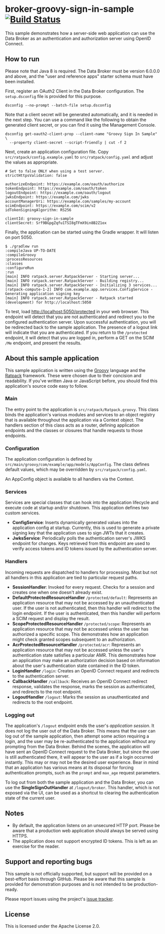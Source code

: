 # broker-groovy-sign-in-sample [![Build Status](https://travis-ci.org/UnboundID/broker-groovy-sign-in-sample.svg?branch=master)](https://travis-ci.org/UnboundID/broker-groovy-sign-in-sample)

This sample demonstrates how a server-side web application can use the Data
Broker as an authentication and authorization server using OpenID Connect.

## How to run

Please note that Java 8 is required. The Data Broker must be version 6.0.0.0
and above, and the "user and reference apps" starter schema must have been
installed.

First, register an OAuth2 Client in the Data Broker configuration.
The `setup.dsconfig` file is provided for this purpose.

```
dsconfig --no-prompt --batch-file setup.dsconfig
```

Note that a client secret will be generated automatically, and it is needed in
the next step. You can use a command like the following to obtain the generated
client secret, or you can find it using the Management Console.

```
dsconfig get-oauth2-client-prop --client-name "Groovy Sign In Sample" \
  --property client-secret --script-friendly | cut -f 2
```

Next, create an application configuration file.
Copy `src/ratpack/config.example.yaml` to `src/ratpack/config.yaml`
and adjust the values as appropriate.

```
# Set to false ONLY when using a test server.
strictHttpsValidation: false

authorizeEndpoint: https://example.com/oauth/authorize
tokenEndpoint: https://example.com/oauth/token
logoutEndpoint: https://example.com/oauth/logout
jwksEndpoint: https://example.com/jwks
accountManagerUri: https://example.com/samples/my-account
scimEndpoint: https://example.com/scim/v2
idTokenSigningAlgorithm: RS256

clientId: groovy-sign-in-sample
clientSecret: Srf9BGpgZqfu1TSI8gTFmX9in8B2Z1ox
```

Finally, the application can be started using the Gradle wrapper.
It will listen on port 5050.

```
$ ./gradlew run
:compileJava UP-TO-DATE
:compileGroovy
:processResources
:classes
:configureRun
:run
[main] INFO ratpack.server.RatpackServer - Starting server...
[main] INFO ratpack.server.RatpackServer - Building registry...
[main] INFO ratpack.server.RatpackServer - Initializing 3 services...
[ratpack-compute-1-2] INFO com.example.app.services.ConfigService - Generating application signing key
[main] INFO ratpack.server.RatpackServer - Ratpack started (development) for http://localhost:5050
```

To test, load [http://localhost:5050/protected](http://localhost:5050/protected)
in your web browser. This endpoint will detect that you are not authenticated
and redirect you to the configured authentication server. Upon successful
authentication, you will be redirected back to the sample application. The
presence of a logout link will indicate that you are authenticated. If you
return to the `/protected` endpoint, it will detect that you are logged in,
perform a GET on the SCIM `/Me` endpoint, and present the results.

## About this sample application

This sample application is written using the [Groovy](http://groovy-lang.org)
language and the [Ratpack](https://ratpack.io) framework. These were chosen
due to their concision and readability. If you've written Java or JavaScript
before, you should find this application's source code easy to follow.

### Main

The entry point to the application is `src/ratpack/Ratpack.groovy`. This class
binds the application's various modules and services to an object registry that
is available throughout the application via a Context object. The handlers
section of this class acts as a router, defining application endpoints and the
classes or closures that handle requests to those endpoints.

### Configuration

The application configuration is defined by `src/main/groovy/com/example/app/models/AppConfig`.
The class defines default values, which may be overridden by `src/ratpack/config.yaml`.

An AppConfig object is available to all handlers via the Context.

### Services

Services are special classes that can hook into the application lifecycle and
execute code at startup and/or shutdown. This application defines two custom
services.

* **ConfigService**: Inserts dynamically generated values into the application
config at startup. Currently, this is used to generate a private signing key
that the application uses to sign JWTs that it creates.
* **JwksService**: Periodically polls the authentication server's JWKS endpoint
for changes. Keys retrieved from this endpoint are used to verify access tokens
and ID tokens issued by the authentication server.

### Handlers

Incoming requests are dispatched to handlers for processing. Most but not all
handlers in this application are tied to particular request paths.

* **SessionHandler**: Invoked for every request. Checks for a session and creates
one when one doesn't already exist.
* **DefaultProtectedResourceHandler** `/protected/default`: Represents an
application resource that may not be accessed by an unauthenticated user. If
the user is not authenticated, then this handler will redirect to the login
endpoint. If the user is authenticated, then this handler will perform a SCIM
request and display the result.
* **ScopeProtectedResourceHandler** `/protected/scope`: Represents an
application resource that may not be accessed unless the user has authorized a
specific scope. This demonstrates how an application might check granted scopes
subsequent to an authorization.
* **AcrProtectedResourceHandler** `/protected/acr`: Represents an application
resource that may not be accessed unless the user's authentication state
satisfies a particular AMR. This demonstrates how an application may make an
authorization decision based on information about the user's authentication
state contained in the ID token.
* **LoginHandler** `/login`: Creates an OpenID Connect request and redirects to
the authentication server.
* **CallbackHandler** `/callback`: Receives an OpenID Connect redirect response,
validates the response, marks the session as authenticated, and redirects to
the root endpoint.
* **LogoutHandler** `/logout`: Marks the session as unauthenticated and
redirects to the root endpoint.

### Logging out

The application's `/logout` endpoint ends the user's _application session_.
It does not log the user out of the Data Broker. This means that the user can
log out of the sample application, then attempt some action requiring a login,
and the user may be re-authenticated to the application without any prompting
from the Data Broker. Behind the scenes, the application will have sent an
OpenID Connect request to the Data Broker, but since the user is still
authenticated there, it will appear to the user as if a login occurred
instantly. This may or may not be the desired user experience. Bear in mind
that an application has various means at its disposal for forcing
authentication prompts, such as the `prompt` and `max_age` request parameters.

To log out from both the sample application and the Data Broker, you can use
the **SingleSignOutHandler** at `/logout/broker`. This handler, which is not
exposed via the UI, can be used as a shortcut to clearing the authentication
state of the current user.

## Notes

* By default, the application listens on an unsecured HTTP port. Please be
aware that a production web application should always be served using HTTPS.
* The application does not support encrypted ID tokens. This is left as an
exercise for the reader.

## Support and reporting bugs

This sample is not officially supported, but support will be provided
on a best-effort basis through GitHub. Please be aware that this sample is
provided for demonstration purposes and is not intended to be production-ready.

Please report issues using the project's
[issue tracker](https://github.com/UnboundID/broker-groovy-sign-in-sample/issues).

## License

This is licensed under the Apache License 2.0.